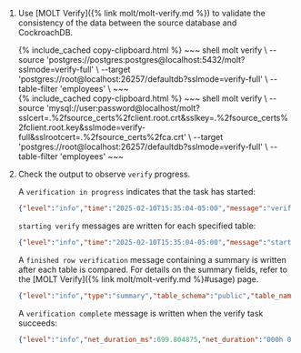 1. Use [MOLT Verify]({% link molt/molt-verify.md %}) to validate the consistency of the data between the source database and CockroachDB.

	<section class="filter-content" markdown="1" data-scope="postgres">
	{% include_cached copy-clipboard.html %}
	~~~ shell
	molt verify \
	--source 'postgres://postgres:postgres@localhost:5432/molt?sslmode=verify-full' \
	--target 'postgres://root@localhost:26257/defaultdb?sslmode=verify-full' \
	--table-filter 'employees' \
	~~~
	</section>

	<section class="filter-content" markdown="1" data-scope="mysql">
	{% include_cached copy-clipboard.html %}
	~~~ shell
	molt verify \
	--source 'mysql://user:password@localhost/molt?sslcert=.%2fsource_certs%2fclient.root.crt&sslkey=.%2fsource_certs%2fclient.root.key&sslmode=verify-full&sslrootcert=.%2fsource_certs%2fca.crt' \
	--target 'postgres://root@localhost:26257/defaultdb?sslmode=verify-full' \
	--table-filter 'employees'
	~~~
	</section>

1. Check the output to observe `verify` progress.

	A `verification in progress` indicates that the task has started:

	~~~ json
	{"level":"info","time":"2025-02-10T15:35:04-05:00","message":"verification in progress"}
	~~~

	`starting verify` messages are written for each specified table:

	~~~ json
	{"level":"info","time":"2025-02-10T15:35:04-05:00","message":"starting verify on public.employees, shard 1/1"}
	~~~

	A `finished row verification` message containing a summary is written after each table is compared. For details on the summary fields, refer to the [MOLT Verify]({% link molt/molt-verify.md %}#usage) page.

	~~~ json
	{"level":"info","type":"summary","table_schema":"public","table_name":"employees","num_truth_rows":200004,"num_success":200004,"num_conditional_success":0,"num_missing":0,"num_mismatch":0,"num_extraneous":0,"num_live_retry":0,"num_column_mismatch":0,"time":"2025-02-10T15:35:05-05:00","message":"finished row verification on public.employees (shard 1/1)"}
	~~~

	A `verification complete` message is written when the verify task succeeds:

	~~~ json
	{"level":"info","net_duration_ms":699.804875,"net_duration":"000h 00m 00s","time":"2025-02-10T15:35:05-05:00","message":"verification complete"}
	~~~